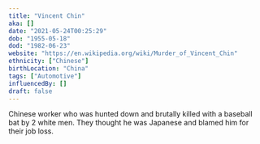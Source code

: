 ```yaml
---
title: "Vincent Chin"
aka: []
date: "2021-05-24T00:25:29"
dob: "1955-05-18"
dod: "1982-06-23"
website: "https://en.wikipedia.org/wiki/Murder_of_Vincent_Chin"
ethnicity: ["Chinese"]
birthLocation: "China"
tags: ["Automotive"]
influencedBy: []
draft: false
---
```


Chinese worker who was hunted down and brutally killed with a baseball bat by 2
white men. They thought he was Japanese and blamed him for their job loss.
